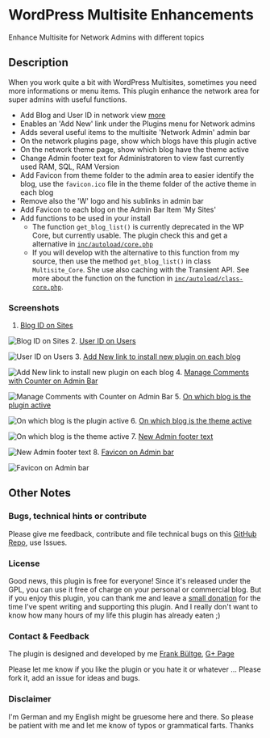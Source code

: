 # WordPress Multisite Enhancements
Enhance Multisite for Network Admins with different topics

## Description
When you work quite a bit with WordPress Multisites, sometimes you need more informations or menu items. This plugin enhance the network area for super admins with useful functions.

* Add Blog and User ID in network view [more](http://wpengineer.com/2188/view-blog-id-in-wordpress-multisite/)
* Enables an 'Add New' link under the Plugins menu for Network admins
* Adds several useful items to the multisite 'Network Admin' admin bar
* On the network plugins page, show which blogs have this plugin active
* On the network theme page, show which blog have the theme active
* Change Admin footer text for Administratoren to view fast currently used RAM, SQL, RAM Version
* Add Favicon from theme folder to the admin area to easier identify the blog, use the `favicon.ico` file in the theme folder of the active theme in each blog
* Remove also the 'W' logo and his sublinks in admin bar
* Add Favicon to each blog on the Admin Bar Item 'My Sites'
* Add functions to be used in your install
	 * The function `get_blog_list()` is currently deprecated in the WP Core, but currently usable. The plugin check this and get a alternative in [`inc/autoload/core.php`](https://github.com/bueltge/WordPress-Multisite-Enhancements/blob/master/inc/autoload/core.php)
	 * If you will develop with the alternative to this function from my source, then use the method `get_blog_list()` in class `Multisite_Core`. She use also caching with the Transient API. See more about the function on the function in [`inc/autoload/class-core.php`](https://github.com/bueltge/WordPress-Multisite-Enhancements/blob/master/inc/autoload/class-core.php).


### Screenshots
 1. [Blog ID on Sites](https://github.com/bueltge/WordPress-Multisite-Enhancements/blob/master/assets/screenshot-1.png)
 
 ![Blog ID on Sites](https://raw.github.com/bueltge/WordPress-Multisite-Enhancements/master/assets/screenshot-1.png)
 2. [User ID on Users](https://github.com/bueltge/WordPress-Multisite-Enhancements/blob/master/assets/screenshot-2.png)
 
 ![User ID on Users](https://raw.github.com/bueltge/WordPress-Multisite-Enhancements/master/assets/screenshot-2.png)
 3. [Add New link to install new plugin on each blog](https://github.com/bueltge/WordPress-Multisite-Enhancements/blob/master/assets/screenshot-3.png)
 
 ![Add New link to install new plugin on each blog](https://raw.github.com/bueltge/WordPress-Multisite-Enhancements/master/assets/screenshot-3.png)
 4. [Manage Comments with Counter on Admin Bar](https://github.com/bueltge/WordPress-Multisite-Enhancements/blob/master/assets/screenshot-4.png)
 
 ![Manage Comments with Counter on Admin Bar](https://raw.github.com/bueltge/WordPress-Multisite-Enhancements/master/assets/screenshot-4.png)
 5. [On which blog is the plugin active](https://github.com/bueltge/WordPress-Multisite-Enhancements/blob/master/assets/screenshot-5.png)
 
 ![On which blog is the plugin active](https://raw.github.com/bueltge/WordPress-Multisite-Enhancements/master/assets/screenshot-5.png)
 6. [On which blog is the theme active](https://github.com/bueltge/WordPress-Multisite-Enhancements/blob/master/assets/screenshot-6.png)
 
 ![On which blog is the theme active](https://raw.github.com/bueltge/WordPress-Multisite-Enhancements/master/assets/screenshot-6.png)
 7. [New Admin footer text](https://github.com/bueltge/WordPress-Multisite-Enhancements/blob/master/assets/screenshot-7.png)
 
 ![New Admin footer text](https://raw.github.com/bueltge/WordPress-Multisite-Enhancements/master/assets/screenshot-7.png)
 8. [Favicon on Admin bar](https://github.com/bueltge/WordPress-Multisite-Enhancements/blob/master/assets/screenshot-8.png)
 
 ![Favicon on Admin bar](https://raw.github.com/bueltge/WordPress-Multisite-Enhancements/master/assets/screenshot-8.png)
 
## Other Notes
### Bugs, technical hints or contribute
Please give me feedback, contribute and file technical bugs on this 
[GitHub Repo](https://github.com/bueltge/WordPress-Multisite-Enhancements/issues), use Issues.

### License
Good news, this plugin is free for everyone! Since it's released under the GPL, 
you can use it free of charge on your personal or commercial blog. But if you enjoy this plugin, 
you can thank me and leave a 
[small donation](https://www.paypal.com/cgi-bin/webscr?cmd=_s-xclick&hosted_button_id=6069955 "Paypal Donate link") 
for the time I've spent writing and supporting this plugin. 
And I really don't want to know how many hours of my life this plugin has already eaten ;)

### Contact & Feedback
The plugin is designed and developed by me [Frank Bültge](http://bueltge.de), [G+ Page](https://plus.google.com/111291152590065605567/about?rel=author)

Please let me know if you like the plugin or you hate it or whatever ... 
Please fork it, add an issue for ideas and bugs.

### Disclaimer
I'm German and my English might be gruesome here and there. 
So please be patient with me and let me know of typos or grammatical farts. Thanks